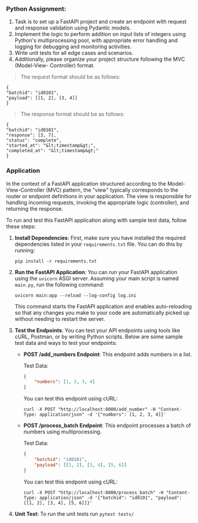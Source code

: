 ### Python Assignment:

1. Task is to set up a FastAPI project and create an endpoint with request and response
validation using Pydantic models.
2. Implement the logic to perform addition on input lists of integers using Python's
multiprocessing pool, with appropriate error handling and logging for debugging and
monitoring activities.
3. Write unit tests for all edge cases and scenarios.
4. Additionally, please organize your project structure following the MVC (Model-View-
Controller) format.


> The request format should be as follows:

```
{
"batchid": "id0101",
"payload": [[1, 2], [3, 4]]
}
```

> The response format should be as follows:

```
{
"batchid": "id0101",
"response": [3, 7],
"status": "complete",
"started_at": "&lt;timestamp&gt;",
"completed_at": "&lt;timestamp&gt;"
}
```

### Application 

In the context of a FastAPI application structured according to the Model-View-Controller (MVC) pattern, the "view" typically corresponds to the router or endpoint definitions in your application. The view is responsible for handling incoming requests, invoking the appropriate logic (controller), and returning the response.


To run and test this FastAPI application along with sample test data, follow these steps:

1. **Install Dependencies**: First, make sure you have installed the required dependencies listed in your `requirements.txt` file. You can do this by running:

    ```
    pip install -r requirements.txt
    ```

2. **Run the FastAPI Application**: You can run your FastAPI application using the `uvicorn` ASGI server. Assuming your main script is named `main.py`, run the following command:

    ```
    uvicorn main:app --reload --log-config log.ini
    ```

    This command starts the FastAPI application and enables auto-reloading so that any changes you make to your code are automatically picked up without needing to restart the server.

3. **Test the Endpoints**: You can test your API endpoints using tools like cURL, Postman, or by writing Python scripts. Below are some sample test data and ways to test your endpoints:

    - **POST /add_numbers Endpoint**: This endpoint adds numbers in a list.
    
        Test Data:
        ```json
        {
            "numbers": [1, 2, 3, 4]
        }
        ```

        You can test this endpoint using cURL:
        ```
        curl -X POST "http://localhost:8000/add_number" -H "Content-Type: application/json" -d '{"numbers": [1, 2, 3, 4]}'
        ```

    - **POST /process_batch Endpoint**: This endpoint processes a batch of numbers using multiprocessing.

        Test Data:
        ```json
        {
            "batchid": "id0101",
            "payload": [[1, 2], [3, 4], [5, 6]]
        }
        ```

        You can test this endpoint using cURL:
        ```
        curl -X POST "http://localhost:8000/process_batch" -H "Content-Type: application/json" -d '{"batchid": "id0101", "payload": [[1, 2], [3, 4], [5, 6]]}'
        ```
4. **Unit Test**: To run the unit tests run `pytest tests/`

